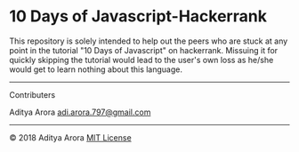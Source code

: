 # 10 Days of Javascript-Hackerrank

This repository is solely intended to help out the peers who are stuck at any point in the tutorial "10 Days of Javascript" on hackerrank. Missuing it for quickly skipping the tutorial would lead to the user's own loss as he/she would get to learn nothing about this language.

------------------------------------------------------------------------------------------------------------------------------------------

Contributers

Aditya Arora adi.arora.797@gmail.com

------------------------------------------------------------------------------------------------------------------------------------------

© 2018 Aditya Arora [MIT License](LICENSE)
